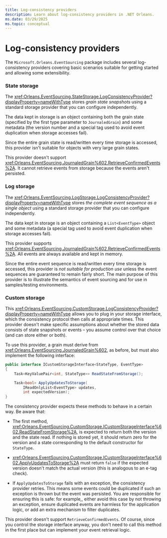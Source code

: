 ```yaml
---
title: Log-consistency providers
description: Learn about log-consistency providers in .NET Orleans.
ms.date: 03/29/2025
ms.topic: conceptual
---
```


# Log-consistency providers

The `Microsoft.Orleans.EventSourcing` package includes several log-consistency providers covering basic scenarios suitable for getting started and allowing some extensibility.

### State storage

The <xref:Orleans.EventSourcing.StateStorage.LogConsistencyProvider?displayProperty=nameWithType> stores *grain state snapshots* using a standard storage provider that you can configure independently.

The data kept in storage is an object containing both the grain state (specified by the first type parameter to `JournaledGrain`) and some metadata (the version number and a special tag used to avoid event duplication when storage accesses fail).

Since the entire grain state is read/written every time storage is accessed, this provider isn't suitable for objects with very large grain states.

This provider doesn't support <xref:Orleans.EventSourcing.JournaledGrain%602.RetrieveConfirmedEvents%2A>. It cannot retrieve events from storage because the events aren't persisted.

### Log storage

The <xref:Orleans.EventSourcing.LogStorage.LogConsistencyProvider?displayProperty=nameWithType> stores *the complete event sequence as a single object* using a standard storage provider that you can configure independently.

The data kept in storage is an object containing a `List<EventType>` object and some metadata (a special tag used to avoid event duplication when storage accesses fail).

This provider supports <xref:Orleans.EventSourcing.JournaledGrain%602.RetrieveConfirmedEvents%2A>. All events are always available and kept in memory.

Since the entire event sequence is read/written every time storage is accessed, this provider is *not suitable for production use* unless the event sequences are guaranteed to remain fairly short. The main purpose of this provider is to illustrate the semantics of event sourcing and for use in samples/testing environments.

### Custom storage

This <xref:Orleans.EventSourcing.CustomStorage.LogConsistencyProvider?displayProperty=nameWithType> allows you to plug in your storage interface, which the consistency protocol then calls at appropriate times. This provider doesn't make specific assumptions about whether the stored data consists of state snapshots or events – you assume control over that choice (and can store either or both).

To use this provider, a grain must derive from <xref:Orleans.EventSourcing.JournaledGrain%602>, as before, but must also implement the following interface:

```csharp
public interface ICustomStorageInterface<StateType, EventType>
{
    Task<KeyValuePair<int, StateType>> ReadStateFromStorage();

    Task<bool> ApplyUpdatesToStorage(
        IReadOnlyList<EventType> updates,
        int expectedVersion);
}
```

The consistency provider expects these methods to behave in a certain way. Be aware that:

- The first method, <xref:Orleans.EventSourcing.CustomStorage.ICustomStorageInterface%602.ReadStateFromStorage%2A>, is expected to return both the version and the state read. If nothing is stored yet, it should return zero for the version and a state corresponding to the default constructor for `StateType`.

- <xref:Orleans.EventSourcing.CustomStorage.ICustomStorageInterface%602.ApplyUpdatesToStorage%2A> must return `false` if the expected version doesn't match the actual version (this is analogous to an e-tag check).

- If `ApplyUpdatesToStorage` fails with an exception, the consistency provider retries. This means some events could be duplicated if such an exception is thrown but the event was persisted. You are responsible for ensuring this is safe: for example,, either avoid this case by not throwing an exception, ensure duplicated events are harmless for the application logic, or add an extra mechanism to filter duplicates.

This provider doesn't support `RetrieveConfirmedEvents`. Of course, since you control the storage interface anyway, you don't need to call this method in the first place but can implement your event retrieval logic.

